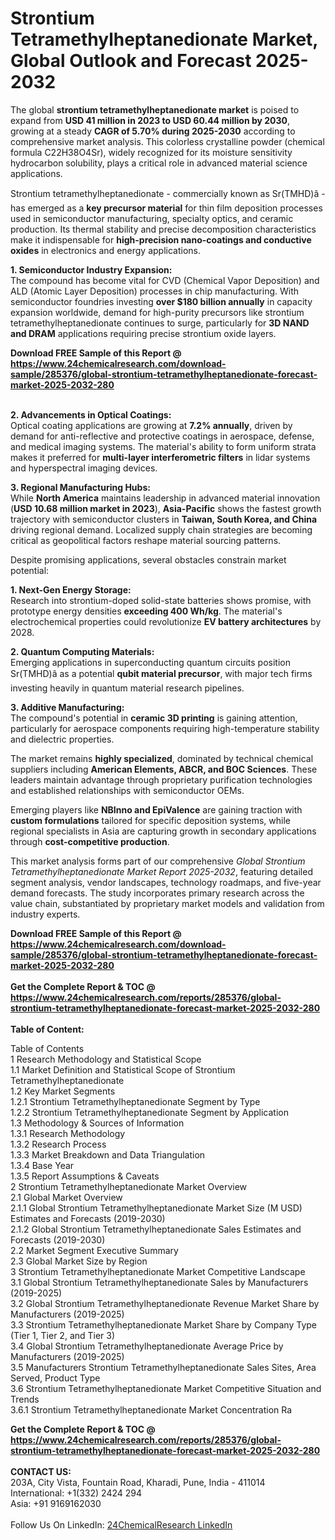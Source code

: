 <h1>Strontium Tetramethylheptanedionate Market, Global Outlook and Forecast 2025-2032</h1><p>The global <strong>strontium tetramethylheptanedionate market</strong> is poised to expand from <strong>USD 41 million in 2023 to USD 60.44 million by 2030</strong>, growing at a steady <strong>CAGR of 5.70% during 2025-2030</strong> according to comprehensive market analysis. This colorless crystalline powder (chemical formula C22H38O4Sr), widely recognized for its moisture sensitivity hydrocarbon solubility, plays a critical role in advanced material science applications.</p><p>Strontium tetramethylheptanedionate - commercially known as Sr(TMHD)â - has emerged as a <strong>key precursor material</strong> for thin film deposition processes used in semiconductor manufacturing, specialty optics, and ceramic production. Its thermal stability and precise decomposition characteristics make it indispensable for <strong>high-precision nano-coatings and conductive oxides</strong> in electronics and energy applications.</p><p><strong>1. Semiconductor Industry Expansion:</strong><br>
The compound has become vital for CVD (Chemical Vapor Deposition) and ALD (Atomic Layer Deposition) processes in chip manufacturing. With semiconductor foundries investing <strong>over $180 billion annually</strong> in capacity expansion worldwide, demand for high-purity precursors like strontium tetramethylheptanedionate continues to surge, particularly for <strong>3D NAND and DRAM</strong> applications requiring precise strontium oxide layers.</p><div><b>Download FREE Sample of this Report @ 
            <a href="https://www.24chemicalresearch.com/download-sample/285376/global-strontium-tetramethylheptanedionate-forecast-market-2025-2032-280">
            https://www.24chemicalresearch.com/download-sample/285376/global-strontium-tetramethylheptanedionate-forecast-market-2025-2032-280</a></b></div><br><p><strong>2. Advancements in Optical Coatings:</strong><br>
Optical coating applications are growing at <strong>7.2% annually</strong>, driven by demand for anti-reflective and protective coatings in aerospace, defense, and medical imaging systems. The material's ability to form uniform strata makes it preferred for <strong>multi-layer interferometric filters</strong> in lidar systems and hyperspectral imaging devices.</p><p><strong>3. Regional Manufacturing Hubs:</strong><br>
While <strong>North America</strong> maintains leadership in advanced material innovation (<strong>USD 10.68 million market in 2023</strong>), <strong>Asia-Pacific</strong> shows the fastest growth trajectory with semiconductor clusters in <strong>Taiwan, South Korea, and China</strong> driving regional demand. Localized supply chain strategies are becoming critical as geopolitical factors reshape material sourcing patterns.</p><p>Despite promising applications, several obstacles constrain market potential:</p><p><strong>1. Next-Gen Energy Storage:</strong><br>
Research into strontium-doped solid-state batteries shows promise, with prototype energy densities <strong>exceeding 400 Wh/kg</strong>. The material's electrochemical properties could revolutionize <strong>EV battery architectures</strong> by 2028.</p><p><strong>2. Quantum Computing Materials:</strong><br>
Emerging applications in superconducting quantum circuits position Sr(TMHD)â as a potential <strong>qubit material precursor</strong>, with major tech firms investing heavily in quantum material research pipelines.</p><p><strong>3. Additive Manufacturing:</strong><br>
The compound's potential in <strong>ceramic 3D printing</strong> is gaining attention, particularly for aerospace components requiring high-temperature stability and dielectric properties.</p><p>The market remains <strong>highly specialized</strong>, dominated by technical chemical suppliers including <strong>American Elements, ABCR, and BOC Sciences</strong>. These leaders maintain advantage through proprietary purification technologies and established relationships with semiconductor OEMs.</p><p>Emerging players like <strong>NBInno and EpiValence</strong> are gaining traction with <strong>custom formulations</strong> tailored for specific deposition systems, while regional specialists in Asia are capturing growth in secondary applications through <strong>cost-competitive production</strong>.</p><p>This market analysis forms part of our comprehensive <em>Global Strontium Tetramethylheptanedionate Market Report 2025-2032</em>, featuring detailed segment analysis, vendor landscapes, technology roadmaps, and five-year demand forecasts. The study incorporates primary research across the value chain, substantiated by proprietary market models and validation from industry experts.</p><div><b>Download FREE Sample of this Report @ 
            <a href="https://www.24chemicalresearch.com/download-sample/285376/global-strontium-tetramethylheptanedionate-forecast-market-2025-2032-280">
            https://www.24chemicalresearch.com/download-sample/285376/global-strontium-tetramethylheptanedionate-forecast-market-2025-2032-280</a></b></div><br><div><b>Get the Complete Report & TOC @ 
            <a href="https://www.24chemicalresearch.com/reports/285376/global-strontium-tetramethylheptanedionate-forecast-market-2025-2032-280">
            https://www.24chemicalresearch.com/reports/285376/global-strontium-tetramethylheptanedionate-forecast-market-2025-2032-280</a></b></div><br>
            <b>Table of Content:</b><p>Table of Contents<br />
1 Research Methodology and Statistical Scope<br />
1.1 Market Definition and Statistical Scope of Strontium Tetramethylheptanedionate<br />
1.2 Key Market Segments<br />
1.2.1 Strontium Tetramethylheptanedionate Segment by Type<br />
1.2.2 Strontium Tetramethylheptanedionate Segment by Application<br />
1.3 Methodology & Sources of Information<br />
1.3.1 Research Methodology<br />
1.3.2 Research Process<br />
1.3.3 Market Breakdown and Data Triangulation<br />
1.3.4 Base Year<br />
1.3.5 Report Assumptions & Caveats<br />
2 Strontium Tetramethylheptanedionate Market Overview<br />
2.1 Global Market Overview<br />
2.1.1 Global Strontium Tetramethylheptanedionate Market Size (M USD) Estimates and Forecasts (2019-2030)<br />
2.1.2 Global Strontium Tetramethylheptanedionate Sales Estimates and Forecasts (2019-2030)<br />
2.2 Market Segment Executive Summary<br />
2.3 Global Market Size by Region<br />
3 Strontium Tetramethylheptanedionate Market Competitive Landscape<br />
3.1 Global Strontium Tetramethylheptanedionate Sales by Manufacturers (2019-2025)<br />
3.2 Global Strontium Tetramethylheptanedionate Revenue Market Share by Manufacturers (2019-2025)<br />
3.3 Strontium Tetramethylheptanedionate Market Share by Company Type (Tier 1, Tier 2, and Tier 3)<br />
3.4 Global Strontium Tetramethylheptanedionate Average Price by Manufacturers (2019-2025)<br />
3.5 Manufacturers Strontium Tetramethylheptanedionate Sales Sites, Area Served, Product Type<br />
3.6 Strontium Tetramethylheptanedionate Market Competitive Situation and Trends<br />
3.6.1 Strontium Tetramethylheptanedionate Market Concentration Ra</p><div><b>Get the Complete Report & TOC @ 
            <a href="https://www.24chemicalresearch.com/reports/285376/global-strontium-tetramethylheptanedionate-forecast-market-2025-2032-280">
            https://www.24chemicalresearch.com/reports/285376/global-strontium-tetramethylheptanedionate-forecast-market-2025-2032-280</a></b></div><br><b>CONTACT US:</b><br>
            203A, City Vista, Fountain Road, Kharadi, Pune, India - 411014<br>
            International: +1(332) 2424 294<br>
            Asia: +91 9169162030 <br><br>
            Follow Us On LinkedIn: <a href="https://www.linkedin.com/company/24chemicalresearch/">24ChemicalResearch LinkedIn</a>